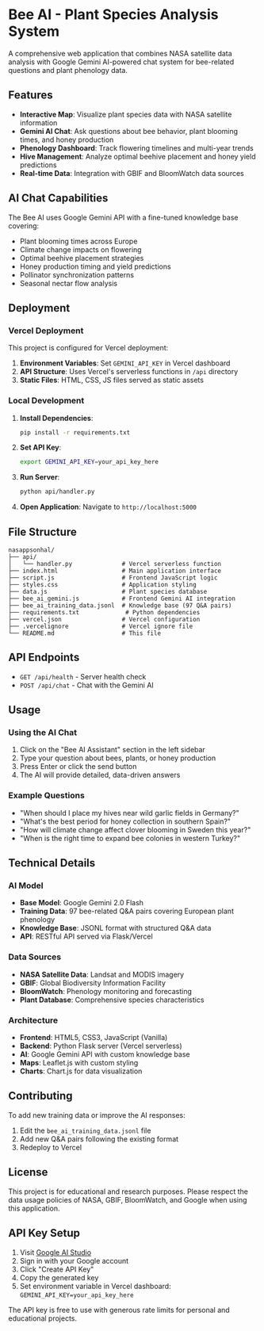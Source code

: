 # Bee AI - Plant Species Analysis System

A comprehensive web application that combines NASA satellite data analysis with Google Gemini AI-powered chat system for bee-related questions and plant phenology data.

## Features

- **Interactive Map**: Visualize plant species data with NASA satellite information
- **Gemini AI Chat**: Ask questions about bee behavior, plant blooming times, and honey production
- **Phenology Dashboard**: Track flowering timelines and multi-year trends
- **Hive Management**: Analyze optimal beehive placement and honey yield predictions
- **Real-time Data**: Integration with GBIF and BloomWatch data sources

## AI Chat Capabilities

The Bee AI uses Google Gemini API with a fine-tuned knowledge base covering:
- Plant blooming times across Europe
- Climate change impacts on flowering
- Optimal beehive placement strategies
- Honey production timing and yield predictions
- Pollinator synchronization patterns
- Seasonal nectar flow analysis

## Deployment

### Vercel Deployment

This project is configured for Vercel deployment:

1. **Environment Variables**: Set `GEMINI_API_KEY` in Vercel dashboard
2. **API Structure**: Uses Vercel's serverless functions in `/api` directory
3. **Static Files**: HTML, CSS, JS files served as static assets

### Local Development

1. **Install Dependencies**:
   ```bash
   pip install -r requirements.txt
   ```

2. **Set API Key**:
   ```bash
   export GEMINI_API_KEY=your_api_key_here
   ```

3. **Run Server**:
   ```bash
   python api/handler.py
   ```

4. **Open Application**: Navigate to `http://localhost:5000`

## File Structure

```
nasappsonhal/
├── api/
│   └── handler.py              # Vercel serverless function
├── index.html                  # Main application interface
├── script.js                   # Frontend JavaScript logic
├── styles.css                  # Application styling
├── data.js                     # Plant species database
├── bee_ai_gemini.js            # Frontend Gemini AI integration
├── bee_ai_training_data.jsonl  # Knowledge base (97 Q&A pairs)
├── requirements.txt             # Python dependencies
├── vercel.json                 # Vercel configuration
├── .vercelignore               # Vercel ignore file
└── README.md                   # This file
```

## API Endpoints

- `GET /api/health` - Server health check
- `POST /api/chat` - Chat with the Gemini AI

## Usage

### Using the AI Chat
1. Click on the "Bee AI Assistant" section in the left sidebar
2. Type your question about bees, plants, or honey production
3. Press Enter or click the send button
4. The AI will provide detailed, data-driven answers

### Example Questions
- "When should I place my hives near wild garlic fields in Germany?"
- "What's the best period for honey collection in southern Spain?"
- "How will climate change affect clover blooming in Sweden this year?"
- "When is the right time to expand bee colonies in western Turkey?"

## Technical Details

### AI Model
- **Base Model**: Google Gemini 2.0 Flash
- **Training Data**: 97 bee-related Q&A pairs covering European plant phenology
- **Knowledge Base**: JSONL format with structured Q&A data
- **API**: RESTful API served via Flask/Vercel

### Data Sources
- **NASA Satellite Data**: Landsat and MODIS imagery
- **GBIF**: Global Biodiversity Information Facility
- **BloomWatch**: Phenology monitoring and forecasting
- **Plant Database**: Comprehensive species characteristics

### Architecture
- **Frontend**: HTML5, CSS3, JavaScript (Vanilla)
- **Backend**: Python Flask server (Vercel serverless)
- **AI**: Google Gemini API with custom knowledge base
- **Maps**: Leaflet.js with custom styling
- **Charts**: Chart.js for data visualization

## Contributing

To add new training data or improve the AI responses:

1. Edit the `bee_ai_training_data.jsonl` file
2. Add new Q&A pairs following the existing format
3. Redeploy to Vercel

## License

This project is for educational and research purposes. Please respect the data usage policies of NASA, GBIF, BloomWatch, and Google when using this application.

## API Key Setup

1. Visit [Google AI Studio](https://makersuite.google.com/app/apikey)
2. Sign in with your Google account
3. Click "Create API Key"
4. Copy the generated key
5. Set environment variable in Vercel dashboard: `GEMINI_API_KEY=your_api_key_here`

The API key is free to use with generous rate limits for personal and educational projects.